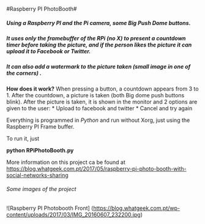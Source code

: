 #Raspberry PI PhotoBooth#

##### Using a Raspberry PI and the Pi camera, some Big Push Dome buttons.
##### It uses only the framebuffer of the RPi (no X) to present a countdown timer before taking the picture, and if the person likes the picture it can upload it to Facebook or Twitter. 
##### It can also add a watermark to the picture taken (small image in one of the corners) . 

**How does it work?**
When pressing a button, a countdown appears from 3 to 1. After the countdown, a picture is taken (both Big dome push buttons blink). After the picture is taken, it is shown in the monitor and 2 options are given to the user:
	* Upload to facebook and twitter
	* Cancel and try again

Everything is programmed in *Python* and run without Xorg, just using the Raspberry PI Frame buffer. 

To run it, just

**python RPiPhotoBooth.py**

More information on this project ca be found at
https://blog.whatgeek.com.pt/2017/05/raspberry-pi-photo-booth-with-social-networks-sharing

###### Some images of the project ######
![Raspberry PI Photobooth Front]
(https://blog.whatgeek.com.pt/wp-content/uploads/2017/03/IMG_20160607_232200.jpg)



